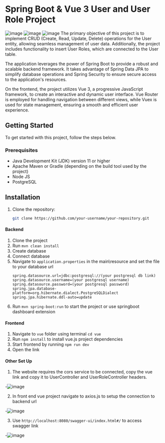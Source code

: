 # Spring Boot & Vue 3 User and User Role Project
![image](https://github.com/agungmulia/alfagift-testcode-agungmulia/assets/90015124/0472814f-661f-40d6-b014-ea777a75ffe6)
![image](https://github.com/agungmulia/alfagift-testcode-agungmulia/assets/90015124/bb7d2f77-3d99-463d-94d6-97cbd3f906a9)
![image](https://github.com/agungmulia/alfagift-testcode-agungmulia/assets/90015124/1b83a637-0447-43cb-9137-b3e31e4e4e08)
The primary objective of this project is to implement CRUD (Create, Read, Update, Delete) operations for the User entity, allowing seamless management of user data. Additionally, the project includes functionality to insert User Roles, which are connected to the User table.

The application leverages the power of Spring Boot to provide a robust and scalable backend framework. It takes advantage of Spring Data JPA to simplify database operations and Spring Security to ensure secure access to the application's resources.

On the frontend, the project utilizes Vue 3, a progressive JavaScript framework, to create an interactive and dynamic user interface. Vue Router is employed for handling navigation between different views, while Vuex is used for state management, ensuring a smooth and efficient user experience.

## Getting Started

To get started with this project, follow the steps below.

### Prerequisites

- Java Development Kit (JDK) version 11 or higher
- Apache Maven or Gradle (depending on the build tool used by the project)
- Node JS
- PostgreSQL

## Installation

1. Clone the repository:

   ```bash
   git clone https://github.com/your-username/your-repository.git
   ```
#### Backend
1. Clone the project
2. Run `mvn clean install`
3. Create database
4. Connect database
5. Navigate to `application.properties` in the main\resource and set the file to your database url
   ```
   spring.datasource.url=jdbc:postgresql://(your postgresql db link)
   spring.datasource.username=(your postgresql username)
   spring.datasource.password=(your postgresql password)
   spring.jpa.database-platform=org.hibernate.dialect.PostgreSQLDialect
   spring.jpa.hibernate.ddl-auto=update
   ```
6. Run `mvn spring-boot:run` to start the project or use springboot dashboard extension
#### Frontend
1. Navigate to `vue` folder using terminal `cd vue`
2. Run `npm install` to install vue.js project dependencies
3. Start frontend by running `npm run dev`
4. Open the link

#### Other Set Up
1. The website requires the cors service to be connected, copy the vue link and copy it to UserController and UserRoleController headers.

-![image](https://github.com/agungmulia/alfagift-testcode-agungmulia/assets/90015124/6c7cd228-89a1-4744-9493-df187779a9e1)

2. In front end vue project navigate to axios.js to setup the connection to backend url

-![image](https://github.com/agungmulia/alfagift-testcode-agungmulia/assets/90015124/a8251e50-908e-4f1b-a94d-ba96742d9959)

3. Use `http://localhost:8080/swagger-ui/index.html#/` to access swagger link

-![image](https://github.com/agungmulia/alfagift-testcode-agungmulia/assets/90015124/09fba2b7-243b-4f6f-9e9f-142c4ecd0f36)




